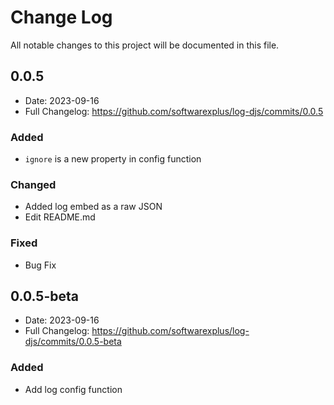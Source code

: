 # Change Log

All notable changes to this project will be documented in this file.

## 0.0.5
- Date: 2023-09-16
- Full Changelog: https://github.com/softwarexplus/log-djs/commits/0.0.5

### Added

-   `ignore` is a new property in config function

### Changed

-   Added log embed as a raw JSON
-   Edit README.md

### Fixed

-   Bug Fix

## 0.0.5-beta
- Date: 2023-09-16
- Full Changelog: https://github.com/softwarexplus/log-djs/commits/0.0.5-beta

### Added

-   Add log config function
